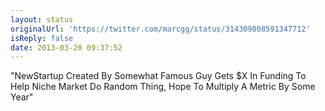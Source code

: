 ```yaml
---
layout: status
originalUrl: 'https://twitter.com/marcgg/status/314309808591347712'
isReply: false
date: 2013-03-20 09:37:52
---
```


"NewStartup Created By Somewhat Famous Guy Gets $X In Funding To Help Niche Market Do Random Thing, Hope To Multiply A Metric By Some Year"
